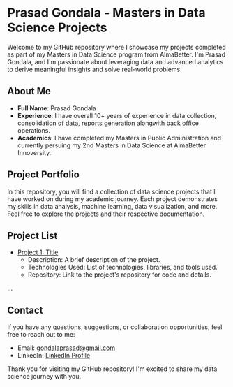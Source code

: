 # Prasad Gondala - Masters in Data Science Projects

Welcome to my GitHub repository where I showcase my projects completed as part of my Masters in Data Science program from AlmaBetter. I'm Prasad Gondala, and I'm passionate about leveraging data and advanced analytics to derive meaningful insights and solve real-world problems.

## About Me

- **Full Name**: Prasad Gondala
- **Experience**: I have overall 10+ years of experience in data collection, consolidation of data, reports generation alongwith back office operations.
- **Academics**: I have completed my Masters in Public Administration and currently persuing my 2nd Masters in Data Science at AlmaBetter Innoversity.

## Project Portfolio

In this repository, you will find a collection of data science projects that I have worked on during my academic journey. Each project demonstrates my skills in data analysis, machine learning, data visualization, and more. Feel free to explore the projects and their respective documentation.

## Project List

- [Project 1: Title](link-to-project1)
   - Description: A brief description of the project.
   - Technologies Used: List of technologies, libraries, and tools used.
   - Repository: Link to the project's repository for code and details.

...

## Contact

If you have any questions, suggestions, or collaboration opportunities, feel free to reach out to me:

- Email: gondalaprasad@gmail.com
- LinkedIn: [LinkedIn Profile](https://www.linkedin.com/in/gondalaprasad/)

Thank you for visiting my GitHub repository! I'm excited to share my data science journey with you.
